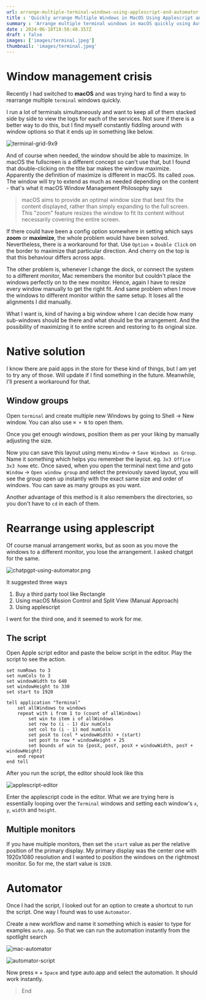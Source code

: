 ```yaml
---
url: arrange-multiple-terminal-windows-using-applescript-and-automator
title : 'Quickly arrange Multiple Windows in MacOS Using Applescript and automator'
summary : 'Arrange multiple terminal windows in macOS quickly using Automator with some applescript'
date : 2024-06-18T18:56:48.357Z
draft : false
images: ['images/terminal.jpeg']
thumbnail: 'images/terminal.jpeg'
---
```


# Window management crisis
Recently I had switched to **macOS** and was trying hard to find a way to rearrange multiple `terminal` windows quickly.

I run a lot of terminals simultaneously and want to keep all of them stacked side by side to view the logs for each of the services. Not sure if there is a better way to do this, but I find myself constantly fiddling around with window options so that it ends up in something like below.

![terminal-grid-9x9](images/grid9x9.png)

And of course when needed, the window should be able to maximize. In macOS the fullscreen is a different concept so can't use that, but I found that double-clicking on the title bar makes the window maximize. Apparently the definition of maximize is different in macOS. Its called `zoom`. The window will try to extend as much as needed depending on the content - that's what it macOS Window Management Philosophy says

> macOS aims to provide an optimal window size that best fits the content displayed, rather than simply expanding to the full screen. This "zoom" feature resizes the window to fit its content without necessarily covering the entire screen.

If there could have been a config option somewhere in setting which says **zoom** or **maximize**, the whole problem would have been solved. Nevertheless, there is a workaround for that. Use `Option` + `Double Click` on the border to maximize that particular direction. And cherry on the top is that this behaviour differs across apps.

The other problem is, whenever I change the dock, or connect the system to a different monitor, Mac remembers the monitor but couldn't place the windows perfectly on to the new monitor. Hence, again I have to resize every window manually to get the right fit. And same problem when I move the windows to different monitor within the same setup. It loses all the alignments I did manually.

What I want is, kind of having a big window where I can decide how many sub-windows should be there and what should be the arrangement. And the possibility of maximizing it to entire screen and restoring to its original size.

# Native solution
I know there are paid apps in the store for these kind of things, but I am yet to try any of those. Will update if I find something in the future. Meanwhile, I'll present a workaround for that.

## Window groups
Open `terminal` and create multiple new Windows by going to Shell -> New window. You can also use `⌘ + N` to open them.

Once you get enough windows, position them as per your liking by manually adjusting the size.

Now you can save this layout using menu `Window` -> `Save Windows as Group`. Name it something which helps you remember the layout. eg. `3x3 Office` `3x3 home` etc.
Once saved, when you open the terminal next time and goto `Window` -> `Open window group` and select the previously saved layout, you will see the group open up instantly with the exact same size and order of windows. You can save as many groups as you want.

Another advantage of this method is it also remembers the directories, so you don't have to `cd` in each of them.

# Rearrange using applescript
Of course manual arrangement works, but as soon as you move the windows to a different monitor, you lose the arrangement. I asked chatgpt for the same.

![chatpgpt-using-automator.png](images/chatpgpt-prompt.png)

It suggested three ways
1. Buy a third party tool like Rectangle
2. Using macOS Mission Control and Split View (Manual Approach)
3. Using applescript

I went for the third one, and it seemed to work for me.

## The script
Open Apple script editor and paste the below script in the editor. Play the script to see the action.

```applescript
set numRows to 3
set numCols to 3
set windowWidth to 640
set windowHeight to 330
set start to 1920

tell application "Terminal"
	set allWindows to windows
	repeat with i from 1 to (count of allWindows)
		set win to item i of allWindows
		set row to (i - 1) div numCols
		set col to (i - 1) mod numCols
		set posX to (col * windowWidth) + (start)
		set posY to row * windowHeight + 25
		set bounds of win to {posX, posY, posX + windowWidth, posY + windowHeight}
	end repeat
end tell
```

After you run the script, the editor should look like this

![applescript-editor](images/applescript.png)

Enter the applescript code in the editor. What we are trying here is essentially looping over the `Terminal` windows and setting each window's `x`, `y`, `width` and `height`.

## Multiple monitors
If you have multiple monitors, then set the `start` value as per the relative position of the primary display. My primary display was the center one with 1920x1080 resolution and I wanted to position the windows on the rightmost monitor. So for me, the start value is `1920`.


# Automator
Once I had the script, I looked out for an option to create a shortcut to run the script. One way I found was to use `Automator`.

Create a new workflow and name it something which is easier to type for examples `auto.app`. So that we can run the automation instantly from the spotlight search

![mac-automator](images/automator-new.png)


![automator-script](images/automator-script.png)

Now press `⌘` + `Space` and type auto.app and select the automation. It should work instantly. 

> End